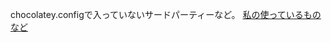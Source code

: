 chocolatey.configで入っていないサードパーティーなど。
[私の使っているものなど](https://github.com/shimajima-eiji/Personal/tree/master/chocolatey-thirdparty)
